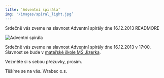 ```yaml
---
title: ‘Adventní spirála’
img: '/images/spiral_light.jpg’
---
```


Srdečně vás zveme na slavnost Adventní spirály dne 16.12.2013
READMORE

![Adventní spirála](/images/spiral_light.jpg)

Srdečně vás zveme na slavnost Adventní spirály dne 16.12.2013 v 17:00. Slavnost se bude v [mateřské škole MŠ Jizerka]( http://www.msjizerka.estranky.cz).

Vezměte si s sebou přezuvky, prosím.

Těšíme se na vás.
Wrabec o.s.